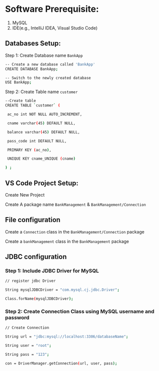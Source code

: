 # Software Prerequisite:

1. MySQL
2. IDE(e.g., IntelliJ IDEA, Visual Studio Code)

## Databases Setup:

Step 1: Create Database name `BankApp`
```bash
-- Create a new database called 'BankApp'
CREATE DATABASE BankApp;

-- Switch to the newly created database
USE BankApp;
```

Step 2: Create Table name `customer`


```bash
--Create table
CREATE TABLE `customer` (

 ac_no int NOT NULL AUTO_INCREMENT,

 cname varchar(45) DEFAULT NULL,

 balance varchar(45) DEFAULT NULL,

 pass_code int DEFAULT NULL,

 PRIMARY KEY (ac_no),

 UNIQUE KEY cname_UNIQUE (cname)

) ;
```
## VS Code Project Setup:

Create New Project

Create A package name `BankManagement` & `BankManagement/Connection`


## File configuration

Create a `Connection` class in the `BankManagement/Connection` package

Create a `bankManagement` class in the `BankManagement` package
## JDBC configuration
### Step 1: Include JDBC Driver for MySQL
```bash
// register jdbc Driver 

String mysqlJDBCDriver = "com.mysql.cj.jdbc.Driver";

Class.forName(mysqlJDBCDriver);
```
### Step 2: Create Connection Class using MySQL username and password
```bash
// Create Connection

String url = "jdbc:mysql://localhost:3306/databaseName";

String user = "root";

String pass = "123";

con = DriverManager.getConnection(url, user, pass);
```
